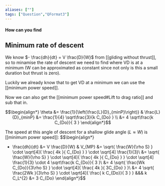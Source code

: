 ```yaml
---
aliases: [""]
tags: ["Question","QFormat3"]
---
```


#### How can you find
## Minimum rate of descent

We know $- \frac{dh}{dt} = V \frac{D}{W}$ from [[gliding without thrust]], so to minamise the rate of descent we need to find where VD is at a minimum (W can be approximated as constant since not only is this a small duration but thrust is zero).

Luckily we already know that to get VD at a minimum we can use the [[minimum power speed]].

Now we can also get the [[minimum power speed#Lift to drag ratio]] and sub that in.

$$\begin{align*}
   \theta &= \frac{1}{\left(\frac{L}{D}_{minP}\right)} & \frac{L}{D}_{minP} &= \frac{1}{4} \sqrt\frac{3}{k C_{Do}  } \\
 &=  4 \sqrt\frac{k C_{Do}}{ 3 }
\end{align*}$$

The speed at this angle of descent for a shallow glide angle ($L\approx W$) is [[minimum power speed]]:
$$\begin{align*}
 - \frac{dh}{dt} &= V \frac{D}{W} &   V_{MP} &= \sqrt{ \frac{W}{\rho S} } \cdot \sqrt[4]{  \frac{ 4k }{ C_{Do} }   } \cdot \sqrt[4] \frac{1}{3}\\
&= \sqrt{ \frac{W}{\rho S} } \cdot \sqrt[4]{  \frac{ 4k }{ C_{Do} }   } \cdot \sqrt[4] \frac{1}{3} \cdot 4 \sqrt\frac{k C_{Do}}{ 3 }\\
&= 4 \sqrt{ \frac{Wk C_{Do}}{3\rho S} } \cdot \sqrt[4]{  \frac{ 4k }{ 3C_{Do} }   }\\
&= 4 \sqrt{  \frac{2Wk }{3\rho S} } \cdot \sqrt[4]{  \frac{ k C_{Do}}{ 3 }   } &&& k C_L^{2} &= 3 C_{Do}
\end{align*}$$